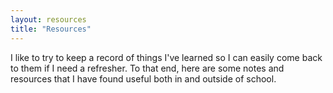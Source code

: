 ```yaml
---
layout: resources
title: "Resources"
---
```


I like to try to keep a record of things I've learned so I can easily come back to them if I need a refresher. To that end, here are some notes and resources that I have found useful both in and outside of school.
